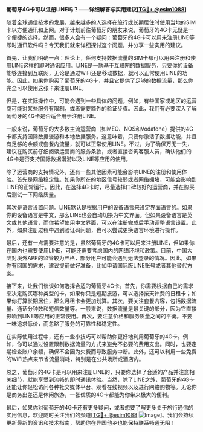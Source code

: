 **葡萄牙4G卡可以注册LINE吗？——详细解答与实用建议[[TG💪+ @esim1088](https://t.me/s/esim1088)]**

随着全球通信技术的发展，越来越多的人选择在旅行或长期居住时使用当地的SIM卡以方便通讯和上网。对于计划前往葡萄牙的朋友来说，葡萄牙的4G卡无疑是一个便捷的选择。然而，很多人会有一个疑问：葡萄牙的4G卡可以用来注册LINE等即时通讯软件吗？今天我们就来详细探讨这个问题，并分享一些实用的建议。

首先，让我们明确一点：理论上，任何支持数据流量的SIM卡都可以用来注册和使用LINE这样的即时通讯应用。LINE是一款基于互联网的数据服务，只要你的设备能够连接到互联网，无论是通过WiFi还是移动数据，就可以正常使用LINE的功能。因此，如果你购买了葡萄牙的4G卡，并且它提供了足够的数据流量，那么你完全可以使用这张卡来注册LINE。

但是，在实际操作中，可能会遇到一些具体的问题。例如，有些国家或地区的运营商可能对某些服务有限制，或者需要额外的验证步骤。因此，我们有必要深入了解葡萄牙的4G卡是否适合用于注册LINE。

一般来说，葡萄牙的大多数主流运营商（如MEO、NOS和Vodafone）提供的4G卡都支持国际数据漫游和本地数据服务。这意味着，只要你激活了数据功能，并且有足够的余额或套餐内流量，就可以正常使用LINE。不过，为了确保万无一失，建议在购买前仔细阅读运营商的服务条款，或者直接咨询客服人员，确认他们的4G卡是否支持国际数据漫游以及LINE等应用的使用。

除了运营商的支持情况外，还有一些其他因素可能会影响LINE的注册和使用体验。首先是网络稳定性。如果你所在的地区信号较弱或者网络拥堵，可能会影响到LINE的正常运行。因此，在选择4G卡时，尽量选择口碑较好的运营商，并在购买后测试一下网络质量。

其次是语言设置问题。LINE默认是根据用户的设备语言来设定界面语言的。如果你的设备语言是中文，那么LINE也会自动切换为中文界面。但如果设备语言是英文或其他语言，而你希望使用中文界面，可以在注册完成后手动调整语言设置。此外，如果注册过程中遇到验证码问题，也可以尝试更换语言环境进行操作。

最后，还有一点需要注意的是，虽然葡萄牙的4G卡可以用来注册LINE，但如果你在国内也需要使用LINE，可能还需要考虑国内的网络环境和政策。目前，中国大陆对境外APP的监管较为严格，部分用户可能会遇到无法登录的情况。因此，如果你有回国的需求，建议提前做好准备，比如申请国际版LINE账号或者其他替代方案。

接下来，让我们谈谈如何选择合适的葡萄牙4G卡。首先，你需要根据自己的需求来决定购买哪种类型的卡。如果你只是短期旅游，可以选择按天计费的日租卡；如果你打算长期居住，那么月租卡会更加划算。其次，要关注套餐内容，包括数据流量、通话分钟数和短信数量等。一般来说，数据流量是最关键的部分，因为它直接影响到LINE等应用的正常使用。再次，要注意价格和服务质量之间的平衡。不要一味追求低价，而忽略了服务的可靠性和稳定性。

在实际使用过程中，还有一些小技巧可以帮助你更好地利用葡萄牙的4G卡。例如，你可以通过设置限制数据流量的方式来避免不必要的费用支出。同时，也要定期检查账户余额，确保不会因为欠费而导致服务中断。此外，还可以利用一些免费的WiFi热点来节省流量消耗，特别是在公共场所或酒店内。

总之，葡萄牙的4G卡是可以用来注册LINE的，只要你选择了合适的产品并注意相关细节，就能享受到流畅的即时通讯体验。当然，除了LINE之外，葡萄牙的4G卡还能让你轻松访问各种社交媒体平台、观看在线视频以及进行网络购物等。无论你是商务出差还是休闲旅游，一张优质的4G卡都能为你带来极大的便利。

最后，如果你对葡萄牙的4G卡还有更多疑问，或者想要了解更多关于旅行通信的实用信息，欢迎随时关注我们的频道[[TG💪+ @esim1088](https://t.me/s/esim1088) ![Image](https://i.postimg.cc/4NQfJmqS/Snipaste-2025-05-13-00-14-12.png)]。我们会持续更新最新的资讯和技术指南，帮助你在异国他乡也能保持联系畅通无阻！